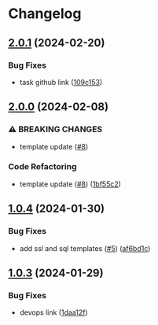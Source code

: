 # Changelog

## [2.0.1](https://github.com/equinor/act-templates/compare/v2.0.0...v2.0.1) (2024-02-20)


### Bug Fixes

* task github link ([109c153](https://github.com/equinor/act-templates/commit/109c15372a745e91901ee981486bf7ccf8ddbf62))

## [2.0.0](https://github.com/equinor/act-templates/compare/v1.0.4...v2.0.0) (2024-02-08)


### ⚠ BREAKING CHANGES

* template update ([#8](https://github.com/equinor/act-templates/issues/8))

### Code Refactoring

* template update ([#8](https://github.com/equinor/act-templates/issues/8)) ([1bf55c2](https://github.com/equinor/act-templates/commit/1bf55c2f39165d2feb96607f76deb9c0e805afe3))

## [1.0.4](https://github.com/equinor/act-templates/compare/v1.0.3...v1.0.4) (2024-01-30)


### Bug Fixes

* add ssl and sql templates ([#5](https://github.com/equinor/act-templates/issues/5)) ([af6bd1c](https://github.com/equinor/act-templates/commit/af6bd1c57de9418b3725eb8e142bf87880212fd0))

## [1.0.3](https://github.com/equinor/act-templates/compare/v1.0.2...v1.0.3) (2024-01-29)


### Bug Fixes

* devops link ([1daa12f](https://github.com/equinor/act-templates/commit/1daa12f5a469cd865904babc6d9f39e3617054ff))
